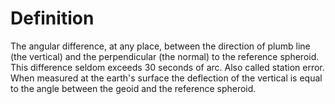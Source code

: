# Definition

The angular difference, at any place, between the direction of plumb
line (the vertical) and the perpendicular (the normal) to the reference
spheroid. This difference seldom exceeds 30 seconds of arc. Also called
station error. When measured at the earth's surface the deflection of
the vertical is equal to the angle between the geoid and the reference
spheroid.
